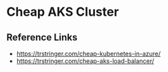 # Cheap AKS Cluster


## Reference Links
* https://trstringer.com/cheap-kubernetes-in-azure/
* https://trstringer.com/cheap-aks-load-balancer/